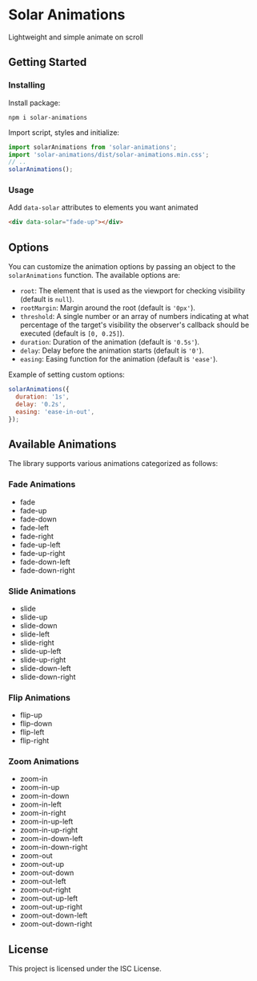 # Solar Animations

Lightweight and simple animate on scroll

## Getting Started

### Installing

Install package:

```
npm i solar-animations
```

Import script, styles and initialize:

```javascript
import solarAnimations from 'solar-animations';
import 'solar-animations/dist/solar-animations.min.css';
// ..
solarAnimations();
```

### Usage

Add `data-solar` attributes to elements you want animated

```html
<div data-solar="fade-up"></div>
```

## Options

You can customize the animation options by passing an object to the `solarAnimations` function. The available options are:

- `root`: The element that is used as the viewport for checking visibility (default is `null`).
- `rootMargin`: Margin around the root (default is `'0px'`).
- `threshold`: A single number or an array of numbers indicating at what percentage of the target's visibility the observer's callback should be executed (default is `[0, 0.25]`).
- `duration`: Duration of the animation (default is `'0.5s'`).
- `delay`: Delay before the animation starts (default is `'0'`).
- `easing`: Easing function for the animation (default is `'ease'`).

Example of setting custom options:

```javascript
solarAnimations({
  duration: '1s',
  delay: '0.2s',
  easing: 'ease-in-out',
});
```

## Available Animations

The library supports various animations categorized as follows:

### Fade Animations
- fade
- fade-up
- fade-down
- fade-left
- fade-right
- fade-up-left
- fade-up-right
- fade-down-left
- fade-down-right

### Slide Animations
- slide
- slide-up
- slide-down
- slide-left
- slide-right
- slide-up-left
- slide-up-right
- slide-down-left
- slide-down-right

### Flip Animations
- flip-up
- flip-down
- flip-left
- flip-right

### Zoom Animations
- zoom-in
- zoom-in-up
- zoom-in-down
- zoom-in-left
- zoom-in-right
- zoom-in-up-left
- zoom-in-up-right
- zoom-in-down-left
- zoom-in-down-right
- zoom-out
- zoom-out-up
- zoom-out-down
- zoom-out-left
- zoom-out-right
- zoom-out-up-left
- zoom-out-up-right
- zoom-out-down-left
- zoom-out-down-right

## License

This project is licensed under the ISC License.
